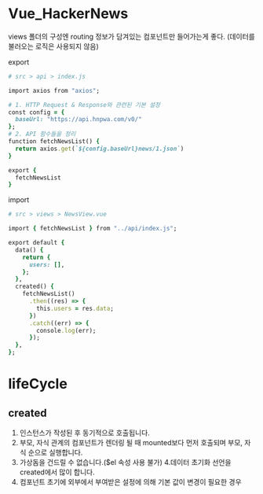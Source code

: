 # Vue_HackerNews

views 폴더의 구성엔 routing 정보가 담겨있는 컴포넌트만 들어가는게 좋다.
(데이터를 불러오는 로직은 사용되지 않음)

export
```ruby
# src > api > index.js

import axios from "axios";

# 1. HTTP Request & Response와 관련된 기본 설정
const config = {
  baseUrl: "https://api.hnpwa.com/v0/"
};
# 2. API 함수들을 정리
function fetchNewsList() {
  return axios.get(`${config.baseUrl}news/1.json`)
}

export {
  fetchNewsList
}
```
import
```ruby
# src > views > NewsView.vue

import { fetchNewsList } from "../api/index.js";

export default {
  data() {
    return {
      users: [],
    };
  },
  created() {
    fetchNewsList()
      .then((res) => {
        this.users = res.data;
      })
      .catch((err) => {
        console.log(err);
      });
  },
};
```




# lifeCycle

## created
  1. 인스턴스가 작성된 후 동기적으로 호출됩니다.
  2. 부모, 자식 관계의 컴포넌트가 렌더링 될 때 mounted보다 먼저 호출되며 부모, 자식 순으로 실행합니다.
  3. 가상돔을 건드릴 수 없습니다.($el 속성 사용 불가)
  4.데이터 초기화 선언을 created에서 많이 합니다.
  5. 컴포넌트 초기에 외부에서 부여받은 설정에 의해 기본 값이 변경이 필요한 경우

